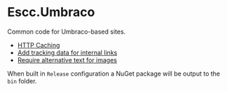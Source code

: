 Escc.Umbraco
=============

Common code for Umbraco-based sites.

* [HTTP Caching](HttpCaching.md)
* [Add tracking data for internal links](LinkTracking.md)
* [Require alternative text for images](AltTextForImages.md)

When built in `Release` configuration a NuGet package will be output to the `bin` folder.